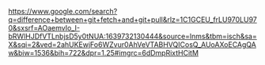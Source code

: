 https://www.google.com/search?q=difference+between+git+fetch+and+git+pull&rlz=1C1GCEU_frLU970LU970&sxsrf=AOaemvIo_I-bRWlHJDfVTLnbjsD5y0tNUA:1639732130444&source=lnms&tbm=isch&sa=X&sqi=2&ved=2ahUKEwjFo6WZvur0AhVeVTABHVQICosQ_AUoAXoECAgQAw&biw=1536&bih=722&dpr=1.25#imgrc=6dDmpRixtHCitM